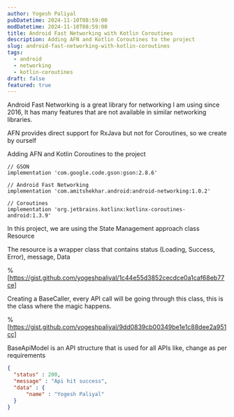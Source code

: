 ```yaml
---
author: Yogesh Paliyal
pubDatetime: 2024-11-10T08:59:00
modDatetime: 2024-11-10T08:59:00
title: Android Fast Networking with Kotlin Coroutines
description: Adding AFN and Kotlin Coroutines to the project
slug: android-fast-networking-with-kotlin-coroutines
tags:
  - android
  - networking
  - kotlin-coroutines
draft: false
featured: true
---
```

Android Fast Networking is a great library for networking I am using since 2016, It has many features that are not available in similar networking libraries.

AFN provides direct support for RxJava but not for Coroutines, so we create by ourself

Adding AFN and Kotlin Coroutines to the project

```shell
// GSON
implementation 'com.google.code.gson:gson:2.8.6'

// Android Fast Networking
implementation 'com.amitshekhar.android:android-networking:1.0.2'

// Coroutines
implementation 'org.jetbrains.kotlinx:kotlinx-coroutines-android:1.3.9'
```

In this project, we are using the State Management approach class Resource

The resource is a wrapper class that contains status (Loading, Success, Error), message, Data

<script src="https://gist.github.com/yogeshpaliyal/1c44e55d3852cecdce0a1caf68eb77ce.js"></script>

%[https://gist.github.com/yogeshpaliyal/1c44e55d3852cecdce0a1caf68eb77ce] 

Creating a BaseCaller, every API call will be going through this class, this is the class where the magic happens.

%[https://gist.github.com/yogeshpaliyal/9dd0839cb00349be1e1c88dee2a951cc] 

BaseApiModel is an API structure that is used for all APIs like, change as per requirements

```json
{
  "status" : 200,
  "message" : "Api hit success",
  "data" : {
      "name" : "Yogesh Paliyal"
  }
}
```
